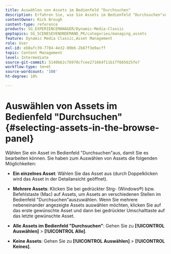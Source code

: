 ```yaml
---
title: Auswählen von Assets im Bedienfeld "Durchsuchen"
description: Erfahren Sie, wie Sie Assets im Bedienfeld "Durchsuchen"von Adobe Dynamic Media Classic auswählen.
contentOwner: Rick Brough
content-type: reference
products: SG_EXPERIENCEMANAGER/Dynamic-Media-Classic
geptopics: SG_SCENESEVENONDEMAND_PK/categories/managing_assets
feature: Dynamic Media Classic,Asset Management
role: User
exl-id: eb8afc39-7784-4e32-80b6-2b87f3e0acff
topic: Content Management
level: Intermediate
source-git-commit: 5140b62c76970cfcee271664f11b1ff605625fe7
workflow-type: tm+mt
source-wordcount: '108'
ht-degree: 18%

---
```


# Auswählen von Assets im Bedienfeld &quot;Durchsuchen&quot;{#selecting-assets-in-the-browse-panel}

Wählen Sie ein Asset im Bedienfeld &quot;Durchsuchen&quot;aus, damit Sie es bearbeiten können. Sie haben zum Auswählen von Assets die folgenden Möglichkeiten:

* **Ein einzelnes Asset**: Wählen Sie das Asset aus (durch Doppelklicken wird das Asset in der Detailansicht geöffnet).

* **Mehrere Assets**: Klicken Sie bei gedrückter Strg- (Windows®) bzw. Befehlstaste (Mac) auf Assets, um Assets an verschiedenen Stellen im Bedienfeld &quot;Durchsuchen&quot;auszuwählen. Wenn Sie mehrere nebeneinander angezeigte Assets auswählen möchten, klicken Sie auf das erste gewünschte Asset und dann bei gedrückter Umschalttaste auf das letzte gewünschte Asset.

* **Alle Assets im Bedienfeld &quot;Durchsuchen&quot;**: Gehen Sie zu **[!UICONTROL Auswählen]** > **[!UICONTROL Alle]**.

* **Keine Assets**: Gehen Sie zu **[!UICONTROL Auswählen]** > **[!UICONTROL Keines]**.
